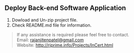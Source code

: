 ## Deploy Back-end Software Application 

1. Dowload and Un-zip project file.
2. Check README.md file for information.

> If any assistance is required please feel free to contact.<br>
> Email: rajanjitenpatel@gmail.com<br>
> Website: http://rjprime.info/Projects/InCert.html
